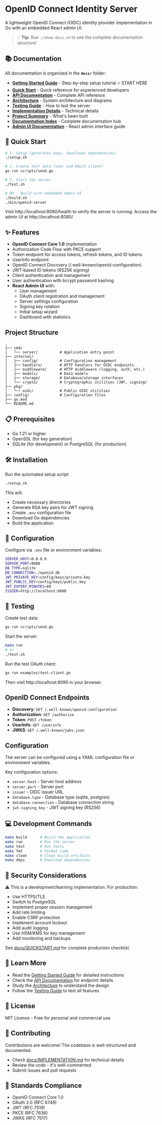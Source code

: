 # OpenID Connect Identity Server

A lightweight OpenID Connect (OIDC) identity provider implementation in Go with an embedded React admin UI.

> 💡 **Tip:** Run `./show-docs.sh` to see the complete documentation structure!

## 📚 Documentation

All documentation is organized in the **`docs/`** folder:

- **[Getting Started Guide](docs/GETTING_STARTED.md)** - Step-by-step setup tutorial ⭐ START HERE
- **[Quick Start](docs/QUICKSTART.md)** - Quick reference for experienced developers
- **[API Documentation](docs/API.md)** - Complete API reference
- **[Architecture](docs/ARCHITECTURE.md)** - System architecture and diagrams
- **[Testing Guide](docs/TESTING.md)** - How to test the server
- **[Implementation Details](docs/IMPLEMENTATION.md)** - Technical details
- **[Project Summary](docs/PROJECT_SUMMARY.md)** - What's been built
- **[Documentation Index](docs/INDEX.md)** - Complete documentation hub
- **[Admin UI Documentation](ui/admin/README.md)** - React admin interface guide

## 🚀 Quick Start

```bash
# 1. Setup (generates keys, downloads dependencies)
./setup.sh

# 2. Create test data (user and OAuth client)
go run scripts/seed.go

# 3. Start the server
./test.sh

# OR - Build with embedded admin UI
./build.sh
./bin/openid-server
```

Visit http://localhost:8080/health to verify the server is running.
Access the admin UI at http://localhost:8080/

## ✨ Features

- **OpenID Connect Core 1.0** implementation
- Authorization Code Flow with PKCE support
- Token endpoint for access tokens, refresh tokens, and ID tokens
- UserInfo endpoint
- OpenID Connect Discovery (/.well-known/openid-configuration)
- JWT-based ID tokens (RS256 signing)
- Client authentication and management
- User authentication with bcrypt password hashing
- **React Admin UI** with:
  - User management
  - OAuth client registration and management
  - Server settings configuration
  - Signing key rotation
  - Initial setup wizard
  - Dashboard with statistics

## Project Structure

```
.
├── cmd/
│   └── server/          # Application entry point
├── internal/
│   ├── config/          # Configuration management
│   ├── handlers/        # HTTP handlers for OIDC endpoints
│   ├── middleware/      # HTTP middleware (logging, auth, etc.)
│   ├── models/          # Data models
│   ├── storage/         # Database/storage interfaces
│   └── crypto/          # Cryptographic utilities (JWT, signing)
├── pkg/
│   └── oidc/            # Public OIDC utilities
├── config/              # Configuration files
├── go.mod
└── README.md
```

## 📋 Prerequisites

- Go 1.21 or higher
- OpenSSL (for key generation)
- SQLite (for development) or PostgreSQL (for production)

## 🛠️ Installation

Run the automated setup script:

```bash
./setup.sh
```

This will:
- Create necessary directories
- Generate RSA key pairs for JWT signing
- Create `.env` configuration file
- Download Go dependencies
- Build the application

## 🔧 Configuration

Configure via `.env` file or environment variables:

```bash
SERVER_HOST=0.0.0.0
SERVER_PORT=8080
DB_TYPE=sqlite
DB_CONNECTION=./openid.db
JWT_PRIVATE_KEY=config/keys/private.key
JWT_PUBLIC_KEY=config/keys/public.key
JWT_EXPIRY_MINUTES=60
ISSUER=http://localhost:8080
```

## 🧪 Testing

Create test data:
```bash
go run scripts/seed.go
```

Start the server:
```bash
make run
# or
./test.sh
```

Run the test OAuth client:
```bash
go run examples/test-client.go
```

Then visit http://localhost:9090 in your browser.

## OpenID Connect Endpoints

- **Discovery**: `GET /.well-known/openid-configuration`
- **Authorization**: `GET /authorize`
- **Token**: `POST /token`
- **UserInfo**: `GET /userinfo`
- **JWKS**: `GET /.well-known/jwks.json`

## Configuration

The server can be configured using a YAML configuration file or environment variables.

Key configuration options:
- `server.host` - Server host address
- `server.port` - Server port
- `issuer` - OIDC issuer URL
- `database.type` - Database type (sqlite, postgres)
- `database.connection` - Database connection string
- `jwt.signing_key` - JWT signing key (RS256)

## 💻 Development Commands

```bash
make build      # Build the application
make run        # Run the server
make test       # Run tests
make fmt        # Format code
make clean      # Clean build artifacts
make deps       # Download dependencies
```

## 🔐 Security Considerations

⚠️ This is a development/learning implementation. For production:

- Use HTTPS/TLS
- Switch to PostgreSQL
- Implement proper session management
- Add rate limiting
- Enable CSRF protection
- Implement account lockout
- Add audit logging
- Use HSM/KMS for key management
- Add monitoring and backups

See [docs/QUICKSTART.md](docs/QUICKSTART.md) for complete production checklist.

## 📖 Learn More

- Read the [Getting Started Guide](docs/GETTING_STARTED.md) for detailed instructions
- Check the [API Documentation](docs/API.md) for endpoint details
- Study the [Architecture](docs/ARCHITECTURE.md) to understand the design
- Follow the [Testing Guide](docs/TESTING.md) to test all features

## 📄 License

MIT License - Free for personal and commercial use

## 🤝 Contributing

Contributions are welcome! The codebase is well-structured and documented.

- Check [docs/IMPLEMENTATION.md](docs/IMPLEMENTATION.md) for technical details
- Review the code - it's well-commented
- Submit issues and pull requests

## 🌟 Standards Compliance

- OpenID Connect Core 1.0
- OAuth 2.0 (RFC 6749)
- JWT (RFC 7519)
- PKCE (RFC 7636)
- JWKS (RFC 7517)
